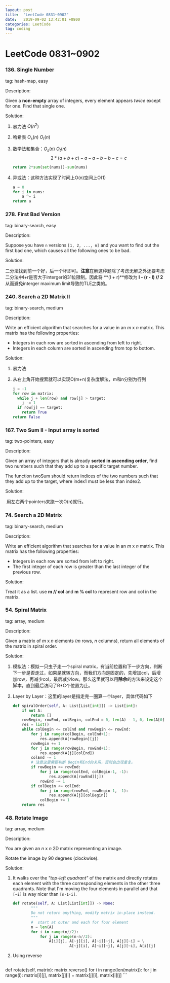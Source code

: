 ```yaml
---
layout: post
title:  "LeetCode 0831~0902"
date:   2019-09-02 13:42:01 +0800
categories: LeetCode
tag: coding
---
```

<!--
 * @Description: 
 * @Author: Leesky
 * @Date: 2019-09-02 13:41:28
 * @LastEditors: Leesky
 * @LastEditTime: 2019-09-02 13:41:28
 -->


# LeetCode 0831~0902

### 136. Single Number

tag: hash-map, easy

Description:

Given a **non-empty** array of integers, every element appears *twice* except for one. Find that single one.

Solution:

1.  暴力法 $O(n^2)$

2.  哈希表 $O_s(n)$ $O_t(n)$

3.  数学法和集合：$O_s(n)$ $O_t(n)$ $$2*(a+b+c)-a-a-b-b-c=c$$

    ```python
    return 2*sum(set(nums))-sum(nums)
    ```

4.  异或法：这种方法实现了时间上O(n)空间上O(1)

    ```python
    a = 0
    for i in nums:
    	a ^= i
    return a
    ```



### 278. First Bad Version

tag: binary-search, easy

Description:

Suppose you have `n` versions `[1, 2, ..., n]` and you want to find out the first bad one, which causes all the following ones to be bad.

Solution:

二分法找到前一个好，后一个坏即可。**注意**在解这种题除了考虑无解之外还要考虑二分法中l+r是否大于interger的31位限制。因此将 **(l + r)**修改为 **l - (r - l) // 2** 从而避免interger maximum limit导致的TLE之类的。



### 240. Search a 2D Matrix II

tag: binary-search, medium

Description:

Write an efficient algorithm that searches for a value in an *m* x *n* matrix. This matrix has the following properties:

-   Integers in each row are sorted in ascending from left to right.
-   Integers in each column are sorted in ascending from top to bottom.

Solution:

1.  暴力法

2.  从右上角开始搜索就可以实现O(m+n)复杂度解法，m和n分别为行列

    ```python
    j = -1
    for row in matrix:
      while j + len(row) and row[j] > target:
        j -= 1
      if row[j] == target:
        return True
    return False
    ```



### 167. Two Sum II - Input array is sorted

tag: two-pointers, easy

Description:

Given an array of integers that is already **sorted in ascending order**, find two numbers such that they add up to a specific target number.

The function twoSum should return indices of the two numbers such that they add up to the target, where index1 must be less than index2.

Solution:

​	用左右两个pointers来跑一次O(n)就行。



### 74. Search a 2D Matrix

tag: binary-search, medium

Description:

Write an efficient algorithm that searches for a value in an *m* x *n* matrix. This matrix has the following properties:

-   Integers in each row are sorted from left to right.
-   The first integer of each row is greater than the last integer of the previous row.

Solution:

Treat it as a list. use **m // col**  and **m % col** to represent row and col in the matrix.



### 54. Spiral Matrix

tag: array, medium

Description:

Given a matrix of *m* x *n* elements (*m* rows, *n* columns), return all elements of the matrix in spiral order.

Solution:

1.  模拟法：模拟一只虫子走一个spiral matrix，有当前位置和下一步方向，判断下一步是否走过，如果是就转方向，而我们方向是固定的，先增加col，后增加row，再减少col，最后减少low。那么这里就可以用**除余**的方法来设定这个脚本，直到最后访问了R*C个位置为止。

2.  Layer by Layer：这里的layer是指走完一圈算一个layer，具体代码如下

    ```python
    def spiralOrder(self, A: List[List[int]]) -> List[int]:
        if not A:
            return []
        rowBegin, rowEnd, colBegin, colEnd = 0, len(A) - 1, 0, len(A[0]) - 1
        res = list()
        while colBegin <= colEnd and rowBegin <= rowEnd:
            for j in range(colBegin, colEnd+1):
                res.append(A[rowBegin][j])
            rowBegin += 1
            for j in range(rowBegin, rowEnd+1):
                res.append(A[j][colEnd])
            colEnd -= 1
            # 注意这里需要判断 Begin和End的关系，否则会出现重复。
            if rowBegin <= rowEnd:
                for j in range(colEnd, colBegin-1, -1):
                    res.append(A[rowEnd][j])
                rowEnd -= 1
            if colBegin <= colEnd:
                for j in range(rowEnd, rowBegin-1, -1):
                    res.append(A[j][colBegin])
                colBegin += 1
        return res
    ```

    

### 48. Rotate Image

tag: array, medium

Description:

You are given an *n* x *n* 2D matrix representing an image.

Rotate the image by 90 degrees (clockwise).

Solution:

1.  It walks over the *"top-left quadrant"* of the matrix and directly rotates each element with the three corresponding elements in the other three quadrants. Note that I'm moving the four elements in parallel and that `[~i]` is way nicer than `[n-1-i]`.

    ```python
    def rotate(self, A: List[List[int]]) -> None:
            """
            Do not return anything, modify matrix in-place instead.
            """
            #  start at outer and each for four element
            n = len(A)
            for i in range(n//2):
                for j in range(n-n//2):
                    A[i][j], A[~j][i], A[~i][~j], A[j][~i] = \
                             A[~j][i], A[~i][~j], A[j][~i], A[i][j]
    ```


2.  Using reverse
    ```python
def rotate(self, matrix):
        matrix.reverse()
            for i in range(len(matrix)):
                for j in range(i):
                    matrix[i][j], matrix[j][i] = matrix[j][i], matrix[i][j]
    ```


